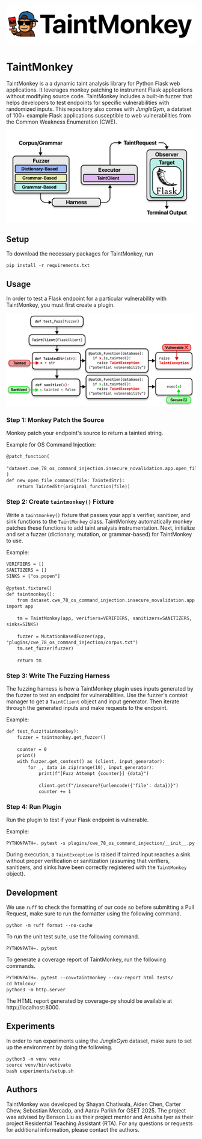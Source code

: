 ![TaintMonkey banner](.github/taintmonkey_banner.png)

# TaintMonkey
TaintMonkey is a a dynamic taint analysis library for Python Flask web applications. It leverages monkey patching to instrument Flask applications without modifying source code. TaintMonkey includes a built-in fuzzer that helps developers to test endpoints for specific vulnerabilities with randomized inputs. This repository also comes with *JungleGym*, a datatset of 100+ example Flask applications susceptible to web vulnerabilities from the Common Weakness Enumeration (CWE). 

![TaintMonkey components](.github/taintmonkey_components.png)


## Setup
To download the necessary packages for TaintMonkey, run
```
pip install -r requirements.txt
```

## Usage
In order to test a Flask endpoint for a particular vulnerability with TaintMonkey, you must first create a plugin.

![TaintMonkey dataflow](.github/taintmonkey_dataflow.png)

### Step 1: Monkey Patch the Source
Monkey patch your endpoint's source to return a tainted string.

Example for OS Command Injection:
```
@patch_function(
    "dataset.cwe_78_os_command_injection.insecure_novalidation.app.open_file_command"
)
def new_open_file_command(file: TaintedStr):
    return TaintedStr(original_function(file))
```

### Step 2: Create `taintmonkey()` Fixture
Write a `taintmonkey()` fixture that passes your app's verifier, sanitizer, and sink functions to the `TaintMonkey` class. TaintMonkey automatically monkey patches these functions to add taint analysis instrumentation. Next, initialize and set a fuzzer (dictionary, mutation, or grammar-based) for TaintMonkey to use.

Example:
```
VERIFIERS = []
SANITIZERS = []
SINKS = ["os.popen"]

@pytest.fixture()
def taintmonkey():
    from dataset.cwe_78_os_command_injection.insecure_novalidation.app import app

    tm = TaintMonkey(app, verifiers=VERIFIERS, sanitizers=SANITIZERS, sinks=SINKS)

    fuzzer = MutationBasedFuzzer(app, "plugins/cwe_78_os_command_injection/corpus.txt")
    tm.set_fuzzer(fuzzer)

    return tm
```

### Step 3: Write The Fuzzing Harness
The fuzzing harness is how a TaintMonkey plugin uses inputs generated by the fuzzer to test an endpoint for vulnerabilities. Use the fuzzer's context manager to get a `TaintClient` object and input generator. Then iterate through the generated inputs and make requests to the endpoint.

Example:
```
def test_fuzz(taintmonkey):
    fuzzer = taintmonkey.get_fuzzer()

    counter = 0
    print()
    with fuzzer.get_context() as (client, input_generator):
        for _, data in zip(range(10), input_generator):
            print(f"[Fuzz Attempt {counter}] {data}")

            client.get(f"/insecure?{urlencode({'file': data})}")
            counter += 1
```

### Step 4: Run Plugin
Run the plugin to test if your Flask endpoint is vulnerable.

Example:
```
PYTHONPATH=. pytest -s plugins/cwe_78_os_command_injection/__init__.py
```

During execution, a `TaintException` is raised if tainted input reaches a sink without proper verification or sanitization (assuming that verifiers, sanitizers, and sinks have been correctly registered with the `TaintMonkey` object).


## Development
We use `ruff` to check the formatting of our code so before submitting a Pull Request, make sure to run the formatter using the following command.

```
python -m ruff format --no-cache
```

To run the unit test suite, use the following command.

```
PYTHONPATH=. pytest
```

To generate a coverage report of TaintMonkey, run the following commands.

```
PYTHONPATH=. pytest --cov=taintmonkey --cov-report html tests/
cd htmlcov/
python3 -m http.server
```

The HTML report generated by coverage-py should be available at http://localhost:8000.

## Experiments
In order to run experiments using the *JungleGym* dataset, make sure to set up the environment by doing the following.

```
python3 -m venv venv
source venv/bin/activate
bash experiments/setup.sh
```

## Authors
TaintMonkey was developed by Shayan Chatiwala, Aiden Chen, Carter Chew, Sebastian Mercado, and Aarav Parikh for GSET 2025. The project was advised by Benson Liu as their project mentor and Anusha Iyer as their project Residential Teaching Assistant (RTA). For any questions or requests for additional information, please contact the authors.


